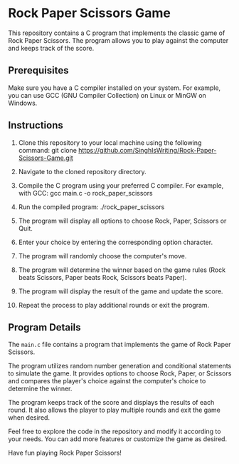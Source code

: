 # Rock Paper Scissors Game

This repository contains a C program that implements the classic game of Rock Paper Scissors. The program allows you to play against the computer and keeps track of the score.

## Prerequisites

Make sure you have a C compiler installed on your system. For example, you can use GCC (GNU Compiler Collection) on Linux or MinGW on Windows.

## Instructions

1. Clone this repository to your local machine using the following command:
git clone https://github.com/SinghIsWriting/Rock-Paper-Scissors-Game.git

2. Navigate to the cloned repository directory.
3. Compile the C program using your preferred C compiler. For example, with GCC:
gcc main.c -o rock_paper_scissors

4. Run the compiled program:
./rock_paper_scissors

5. The program will display all options to choose Rock, Paper, Scissors or Quit.

6. Enter your choice by entering the corresponding option character.

7. The program will randomly choose the computer's move.

8. The program will determine the winner based on the game rules (Rock beats Scissors, Paper beats Rock, Scissors beats Paper).

9. The program will display the result of the game and update the score.

10. Repeat the process to play additional rounds or exit the program.

## Program Details

The `main.c` file contains a program that implements the game of Rock Paper Scissors.

The program utilizes random number generation and conditional statements to simulate the game. It provides options to choose Rock, Paper, or Scissors and compares the player's choice against the computer's choice to determine the winner.

The program keeps track of the score and displays the results of each round. It also allows the player to play multiple rounds and exit the game when desired.

Feel free to explore the code in the repository and modify it according to your needs. You can add more features or customize the game as desired.

Have fun playing Rock Paper Scissors!
